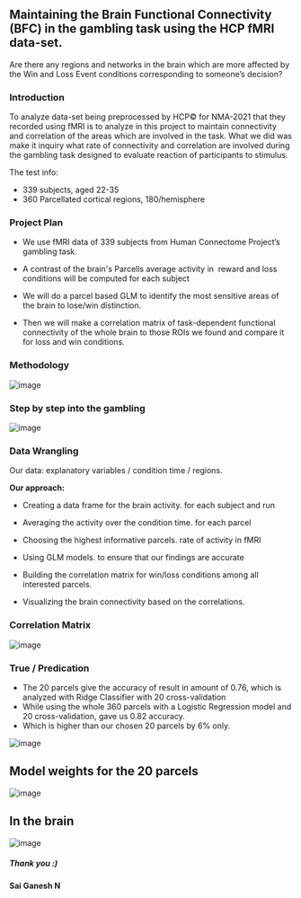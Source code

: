 ## Maintaining the Brain Functional Connectivity (BFC) in the gambling task using the HCP fMRI data-set.

Are there any regions and networks in the brain which are more affected by the Win and Loss Event conditions corresponding to someone’s decision?

### Introduction

To analyze data-set being preprocessed by HCP© for NMA-2021 that they recorded using fMRI is to analyze in this project to maintain connectivity and correlation of the areas which are involved in the task. What we did was make it inquiry what rate of connectivity and correlation are involved during the gambling task designed to evaluate reaction of participants to stimulus.

The test info:  
- 339 subjects, aged 22-35
- 360 Parcellated cortical regions, 180/hemisphere

### Project Plan

- We use fMRI data of 339 subjects from Human Connectome Project’s gambling task. 

- A contrast of the brain's Parcells average activity in  reward and loss conditions will be computed for each subject 

- We will do a parcel based GLM to identify the most sensitive areas of the brain to lose/win distinction. 

- Then we will make a correlation matrix of task-dependent functional connectivity of the whole brain to those ROIs we found and compare it for loss and win conditions.

### Methodology
![image](https://user-images.githubusercontent.com/53213766/174432999-09d87b2f-58ea-42f0-b63c-4c5782d9f9ee.png)

### Step by step into the gambling
![image](https://user-images.githubusercontent.com/53213766/174433022-16ea030f-73ae-47b4-8ab4-f29dd19540c7.png)

### Data Wrangling
Our data: explanatory variables / condition time / regions.

**Our approach:**

- Creating a data frame for the brain activity.  for each subject and run

- Averaging the activity over the condition time.  for each parcel

- Choosing the highest informative parcels. rate of activity in fMRI

- Using GLM models.  to ensure that our findings are accurate  

- Building the correlation matrix for win/loss conditions among all interested parcels.
 
- Visualizing the brain connectivity based on the correlations.

### Correlation Matrix
![image](https://user-images.githubusercontent.com/53213766/174433118-533b6369-1ced-40ce-8ce0-c0edcccf675f.png)

### True / Predication
- The 20 parcels give the accuracy of result in amount of 0.76, which is analyzed with Ridge Classifier with 20 cross-validation
- While using the whole 360 parcels with a Logistic Regression model and 20 cross-validation, gave us 0.82 accuracy.
- Which is higher than our chosen 20 parcels by 6% only.

![image](https://user-images.githubusercontent.com/53213766/174433171-e4309fad-bd9d-4686-850e-785fe9d573af.png)

## Model weights for the 20 parcels
![image](https://user-images.githubusercontent.com/53213766/174433229-6b605b16-f3c0-4006-a249-7ddce620ab71.png)
## In the brain
![image](https://user-images.githubusercontent.com/53213766/174433248-352116f0-f29a-4a39-a394-77a5759b67f4.png)

##### Thank you :)
#### Sai Ganesh N
